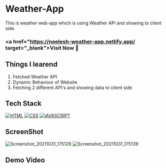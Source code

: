 # Weather-App
This is weather web-app which is using Weather API and showing to client side.

### <a href="https://neelesh-weather-app.netlify.app/ target="_blank">**Visit Now 🚀**</a>


## Things I learend
1. Fetched Weather API
2. Dynamic Behaviour of Website
3. Fetching 2 different API's and showing data to client side


## Tech Stack
[![HTML](https://img.shields.io/badge/HTML5-E34F26?style=for-the-badge&logo=html5&logoColor=white)](https://www.w3schools.com/html/)
[![CSS](https://img.shields.io/badge/CSS3-1572B6?style=for-the-badge&logo=css3&logoColor=white)](https://www.w3schools.com/css/)
[![jAVASCRIPT](https://img.shields.io/badge/JavaScript-323330?style=for-the-badge&logo=javascript&logoColor=F7DF1E)](https://developer.mozilla.org/en-US/docs/Web/JavaScript)

## ScreenShot
![Screenshot_20211031_175129](https://user-images.githubusercontent.com/32032008/139583029-d2429d17-67a4-4bee-b308-498c978e1809.png)
![Screenshot_20211031_175139](https://user-images.githubusercontent.com/32032008/139583033-ba327f33-eb82-480c-9e1b-2de2a6573b8e.png)



## Demo Video





